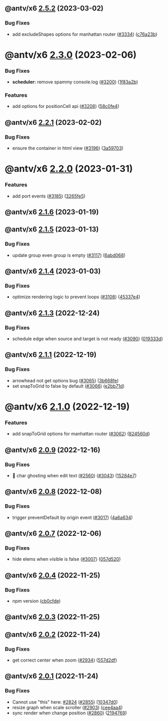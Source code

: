 ## @antv/x6 [2.5.2](https://github.com/antvis/x6/compare/@antv/x6@2.5.1...@antv/x6@2.5.2) (2023-03-02)


### Bug Fixes

* add excludeShapes options for manhattan router ([#3334](https://github.com/antvis/x6/issues/3334)) ([c76a23b](https://github.com/antvis/x6/commit/c76a23b53425f5cbb7f767c0fe5510f3f81c417c))

# @antv/x6 [2.3.0](https://github.com/antvis/x6/compare/@antv/x6@2.2.1...@antv/x6@2.3.0) (2023-02-06)


### Bug Fixes

* **scheduler:** remove spammy console.log ([#3200](https://github.com/antvis/x6/issues/3200)) ([1f83a2b](https://github.com/antvis/x6/commit/1f83a2b8a84b53303293e724e7f9d0ee49182efc))


### Features

* add options for positionCell api ([#3208](https://github.com/antvis/x6/issues/3208)) ([58c0fe4](https://github.com/antvis/x6/commit/58c0fe459c0314997440b4af7dc0443abe199924))

## @antv/x6 [2.2.1](https://github.com/antvis/x6/compare/@antv/x6@2.2.0...@antv/x6@2.2.1) (2023-02-02)


### Bug Fixes

* ensure the container in html view ([#3196](https://github.com/antvis/x6/issues/3196)) ([3a59703](https://github.com/antvis/x6/commit/3a59703f1c2da3ac8c8471eb9b864ac4cf468f97))

# @antv/x6 [2.2.0](https://github.com/antvis/x6/compare/@antv/x6@2.1.7...@antv/x6@2.2.0) (2023-01-31)


### Features

* add port events ([#3185](https://github.com/antvis/x6/issues/3185)) ([3265fe5](https://github.com/antvis/x6/commit/3265fe5b983f22e34d60c647212824961ecfdab5))

## @antv/x6 [2.1.6](https://github.com/antvis/x6/compare/@antv/x6@2.1.5...@antv/x6@2.1.6) (2023-01-19)

## @antv/x6 [2.1.5](https://github.com/antvis/x6/compare/@antv/x6@2.1.4...@antv/x6@2.1.5) (2023-01-13)


### Bug Fixes

* update group even group is empty ([#3117](https://github.com/antvis/x6/issues/3117)) ([6abd068](https://github.com/antvis/x6/commit/6abd0683eab22eb0fa1a4702642ab76b91320694))

## @antv/x6 [2.1.4](https://github.com/antvis/x6/compare/@antv/x6@2.1.3...@antv/x6@2.1.4) (2023-01-03)


### Bug Fixes

* optimize rendering logic to prevent loops ([#3108](https://github.com/antvis/x6/issues/3108)) ([45337e4](https://github.com/antvis/x6/commit/45337e4a62224aaffd60fc8b2670a071c5560796))

## @antv/x6 [2.1.3](https://github.com/antvis/x6/compare/@antv/x6@2.1.2...@antv/x6@2.1.3) (2022-12-24)


### Bug Fixes

* schedule edge when source and target is not ready ([#3090](https://github.com/antvis/x6/issues/3090)) ([019333d](https://github.com/antvis/x6/commit/019333d79d7f22c44c400f29d501497f4323af1a))

## @antv/x6 [2.1.1](https://github.com/antvis/x6/compare/@antv/x6@2.1.0...@antv/x6@2.1.1) (2022-12-19)


### Bug Fixes

* arrowhead not get options bug ([#3065](https://github.com/antvis/x6/issues/3065)) ([3b668fe](https://github.com/antvis/x6/commit/3b668feb4eac47994f52d0cc977d22a8a2c06acd))
* set snapToGrid to false by default ([#3066](https://github.com/antvis/x6/issues/3066)) ([e2bb71d](https://github.com/antvis/x6/commit/e2bb71d95484b29187fafca97f1a386e9b984095))

# @antv/x6 [2.1.0](https://github.com/antvis/x6/compare/@antv/x6@2.0.9...@antv/x6@2.1.0) (2022-12-19)


### Features

* add snapToGrid options for manhattan router ([#3062](https://github.com/antvis/x6/issues/3062)) ([824560d](https://github.com/antvis/x6/commit/824560ddda7016158cce3166773e1af009bfe498))

## @antv/x6 [2.0.9](https://github.com/antvis/x6/compare/@antv/x6@2.0.8...@antv/x6@2.0.9) (2022-12-16)


### Bug Fixes

* :bug: char ghosting when edit text ([#2560](https://github.com/antvis/x6/issues/2560)) ([#3043](https://github.com/antvis/x6/issues/3043)) ([15284e7](https://github.com/antvis/x6/commit/15284e778a09f4f2e5a8f777330744b0cfe88e9e))

## @antv/x6 [2.0.8](https://github.com/antvis/x6/compare/@antv/x6@2.0.7...@antv/x6@2.0.8) (2022-12-08)


### Bug Fixes

* trigger preventDefault by origin event ([#3017](https://github.com/antvis/x6/issues/3017)) ([4a6a634](https://github.com/antvis/x6/commit/4a6a634a8acfad5c1a7bb93ac17fb3b97239e853))

## @antv/x6 [2.0.7](https://github.com/antvis/x6/compare/@antv/x6@2.0.6...@antv/x6@2.0.7) (2022-12-06)


### Bug Fixes

* hide elems when visible is false ([#3007](https://github.com/antvis/x6/issues/3007)) ([057d520](https://github.com/antvis/x6/commit/057d5209ff827d0231ecc6562e768907f75aff2d))

## @antv/x6 [2.0.4](https://github.com/antvis/x6/compare/@antv/x6@2.0.3...@antv/x6@2.0.4) (2022-11-25)


### Bug Fixes

* npm version ([cb0cfde](https://github.com/antvis/x6/commit/cb0cfdeb4dbe8858569e6899db08ccb9ab8ba4e7))

## @antv/x6 [2.0.3](https://github.com/antvis/x6/compare/@antv/x6@2.0.2...@antv/x6@2.0.3) (2022-11-25)

## @antv/x6 [2.0.2](https://github.com/antvis/x6/compare/@antv/x6@2.0.1...@antv/x6@2.0.2) (2022-11-24)


### Bug Fixes

* get correct center when zoom ([#2934](https://github.com/antvis/x6/issues/2934)) ([557d2df](https://github.com/antvis/x6/commit/557d2df1529226e505e3488a43fa358191d79271))

## @antv/x6 [2.0.1](https://github.com/antvis/x6/compare/@antv/x6@2.0.0...@antv/x6@2.0.1) (2022-11-24)


### Bug Fixes

* Cannot use "this" here: [#2824](https://github.com/antvis/x6/issues/2824) ([#2855](https://github.com/antvis/x6/issues/2855)) ([10347d0](https://github.com/antvis/x6/commit/10347d069b23e4cfaf156138a39e2f5f996f0e29))
* resize graph when scale scroller ([#2903](https://github.com/antvis/x6/issues/2903)) ([cee4aa4](https://github.com/antvis/x6/commit/cee4aa4e53b2821ed11d5602fccdb36625957c72))
* sync render when change position ([#2860](https://github.com/antvis/x6/issues/2860)) ([2194769](https://github.com/antvis/x6/commit/2194769e362ce60d19652b29047a394cac4077d0))
